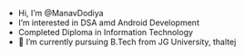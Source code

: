 - Hi, I’m @ManavDodiya
- I’m interested in DSA amd Android Development
- Completed Diploma in Information Technology 
- 🌱 I’m currently pursuing B.Tech from JG University, thaltej


<!---
ManavDodiya/ManavDodiya is a ✨ special ✨ repository because its `README.md` (this file) appears on your GitHub profile.
You can click the Preview link to take a look at your changes.
--->
